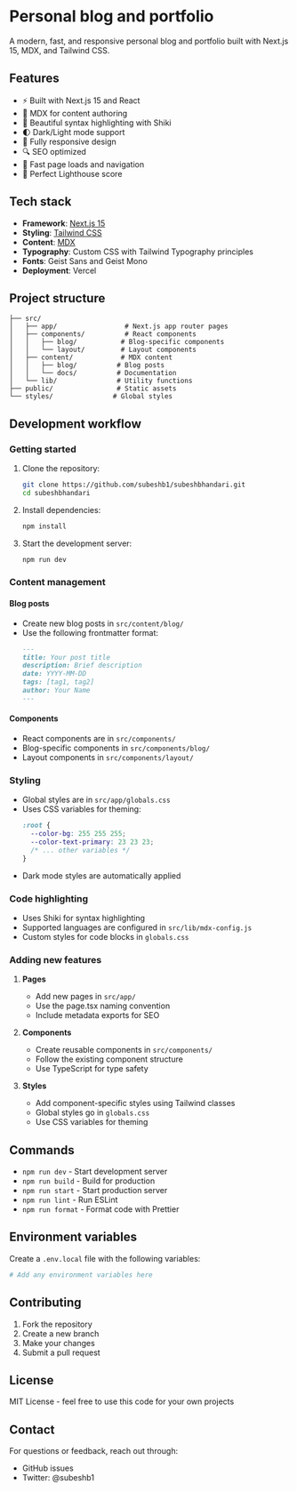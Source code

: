 # Personal blog and portfolio

A modern, fast, and responsive personal blog and portfolio built with Next.js 15, MDX, and Tailwind CSS.

## Features

- ⚡️ Built with Next.js 15 and React
- 📝 MDX for content authoring
- 🎨 Beautiful syntax highlighting with Shiki
- 🌓 Dark/Light mode support
- 📱 Fully responsive design
- 🔍 SEO optimized
- 🚀 Fast page loads and navigation
- 🎯 Perfect Lighthouse score

## Tech stack

- **Framework**: [Next.js 15](https://nextjs.org/)
- **Styling**: [Tailwind CSS](https://tailwindcss.com/)
- **Content**: [MDX](https://mdxjs.com/)
- **Typography**: Custom CSS with Tailwind Typography principles
- **Fonts**: Geist Sans and Geist Mono
- **Deployment**: Vercel

## Project structure

```
├── src/
│   ├── app/                 # Next.js app router pages
│   ├── components/          # React components
│   │   ├── blog/           # Blog-specific components
│   │   └── layout/         # Layout components
│   ├── content/            # MDX content
│   │   ├── blog/          # Blog posts
│   │   └── docs/          # Documentation
│   └── lib/               # Utility functions
├── public/                # Static assets
└── styles/               # Global styles
```

## Development workflow

### Getting started

1. Clone the repository:
   ```bash
   git clone https://github.com/subeshb1/subeshbhandari.git
   cd subeshbhandari
   ```

2. Install dependencies:
   ```bash
   npm install
   ```

3. Start the development server:
   ```bash
   npm run dev
   ```

### Content management

#### Blog posts
- Create new blog posts in `src/content/blog/`
- Use the following frontmatter format:
  ```md
  ---
  title: Your post title
  description: Brief description
  date: YYYY-MM-DD
  tags: [tag1, tag2]
  author: Your Name
  ---
  ```

#### Components
- React components are in `src/components/`
- Blog-specific components in `src/components/blog/`
- Layout components in `src/components/layout/`

### Styling

- Global styles are in `src/app/globals.css`
- Uses CSS variables for theming:
  ```css
  :root {
    --color-bg: 255 255 255;
    --color-text-primary: 23 23 23;
    /* ... other variables */
  }
  ```
- Dark mode styles are automatically applied

### Code highlighting

- Uses Shiki for syntax highlighting
- Supported languages are configured in `src/lib/mdx-config.js`
- Custom styles for code blocks in `globals.css`

### Adding new features

1. **Pages**
   - Add new pages in `src/app/`
   - Use the page.tsx naming convention
   - Include metadata exports for SEO

2. **Components**
   - Create reusable components in `src/components/`
   - Follow the existing component structure
   - Use TypeScript for type safety

3. **Styles**
   - Add component-specific styles using Tailwind classes
   - Global styles go in `globals.css`
   - Use CSS variables for theming

## Commands

- `npm run dev` - Start development server
- `npm run build` - Build for production
- `npm run start` - Start production server
- `npm run lint` - Run ESLint
- `npm run format` - Format code with Prettier

## Environment variables

Create a `.env.local` file with the following variables:
```bash
# Add any environment variables here
```

## Contributing

1. Fork the repository
2. Create a new branch
3. Make your changes
4. Submit a pull request

## License

MIT License - feel free to use this code for your own projects

## Contact

For questions or feedback, reach out through:
- GitHub issues
- Twitter: @subeshb1
